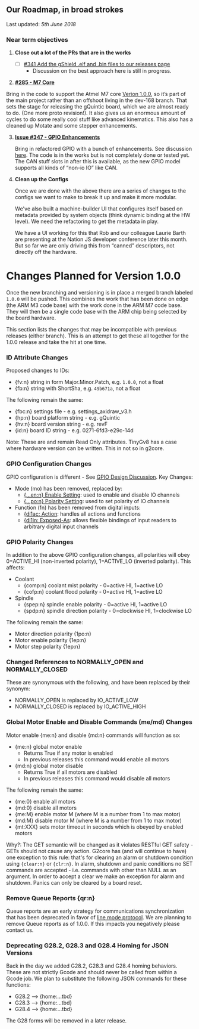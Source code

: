 ## Our Roadmap, in broad strokes

Last updated: *5th June 2018*

### Near term objectives

1. **Close out a lot of the PRs that are in the works**

    - [ ] [#341 Add the gShield .elf and .bin files to our releases page](https://github.com/synthetos/g2/pull/341)
      * Discussion on the best approach here is still in progress.

2. **[#285 - M7 Core](https://github.com/synthetos/g2/pull/285)**

Bring in the code to support the Atmel M7 core [Verion 1.0.0](#changes-planned-for-version-100), so it’s part of the main project rather than an offshoot living in the dev-168 branch. That sets the stage for releasing the gQuintic board, which we are almost ready to do. (One more proto revision!). It also gives us an enormous amount of cycles to do some really cool stuff like advanced kinematics. This also has a cleaned up Motate and some stepper enhancements.


3. **[Issue #347 - GPIO Enhancements](https://github.com/synthetos/g2/issues/347)**

    Bring in refactored GPIO with a bunch of enhancements. See discussion [here](gpio-design-discussion). The code is in the works but is not completely done or tested yet. The CAN stuff slots in after this is available, as the new GPIO model supports all kinds of “non-io IO” like CAN.


4. **Clean up the Configs**

    Once we are done with the above there are a series of changes to the configs we want to make to break it up and make it more modular.

    We've also built a machine-builder UI that configures itself based on metadata provided by system objects (think dynamic binding at the HW level). We need the refactoring to get the metadata in play.

    We have a UI working for this that Rob and our colleague Laurie Barth are presenting at the Nation JS developer conference later this month. But so far we are only driving this from “canned” descriptors, not directly off the hardware.


# Changes Planned for Version 1.0.0 
Once the new branching and versioning is in place a merged branch labeled `1.0.0` will be pushed. This combines the work that has been done on edge (the ARM M3 code base) with the work done in the ARM M7 code base. They will then be a single code base with the ARM chip being selected by the board hardware.

This section lists the changes that may be incompatible with previous releases (either branch). This is an attempt to get these all together for the 1.0.0 release and take the hit at one time.

### ID Attribute Changes
Proposed changes to IDs:
* {fv:n} string in form Major.Minor.Patch, e.g. `1.0.0`, not a float
* {fb:n} string with ShortSha, e.g. `49b671a`, not a float

The following remain the same:
* {fbc:n} settings file - e.g. settings_axidraw_v3.h
* {hp:n} board platform string - e.g. gQuintic
* {hv:n} board version string - e.g. revF
* {id:n} board ID string - e.g. 0271-6fd3-e29c-14d

Note: These are and remain Read Only attributes. TinyGv8 has a case where hardware version can be written. This in not so in g2core.

### GPIO Configuration Changes
GPIO configuration is different - See [GPIO Design Discussion](GPIO-Design-Discussion/_edit). Key Changes:
* Mode (mo) has been removed, replaced by:
  * [{...en:n} Enable Setting](gpio-primitives#enn-enable-setting): used to enable and disable IO channels
  * [{...po:n} Polarity Setting](gpio-primitives#pon-polarity-setting): used to set polarity of IO channels
* Function (fn) has been removed from digital inputs:
  * [{di1ac: Action](gpio-primitives#digital-input-configuration-values): handles all actions and functions
  * [{di1in: Exposed-As](gpio-primitives#digital-input-configuration-values): allows flexible bindings of input readers to arbitrary digital input channels

### GPIO Polarity Changes
In addition to the above GPIO configuration changes, all polarities will obey 0=ACTIVE_HI (non-inverted polarity), 1=ACTIVE_LO (inverted polarity). This affects: 
* Coolant
  * {comp:n} coolant mist polarity - 0=active HI, 1=active LO
  * {cofp:n} coolant flood polarity - 0=active HI, 1=active LO
* Spindle
  * {spep:n} spindle enable polarity - 0=active HI, 1=active LO
  * {spdp:n} spindle direction polarity - 0=clockwise HI, 1=clockwise LO

The following remain the same:
* Motor direction polarity {1po:n}
* Motor enable polarity {1ep:n}
* Motor step polarity {1ep:n}

### Changed References to NORMALLY_OPEN and NORMALLY_CLOSED
These are synonymous with the following, and have been replaced by their synonym:
* NORMALLY_OPEN is replaced by IO_ACTIVE_LOW
* NORMALLY_CLOSED is replaced by IO_ACTIVE_HIGH

### Global Motor Enable and Disable Commands (me/md) Changes
Motor enable {me:n} and disable {md:n} commands will function as so:
* {me:n} global motor enable
    * Returns True if any motor is enabled
    * In previous releases this command would enable all motors
* {md:n} global motor disable
    * Returns True if all motors are disabled
    * In previous releases this command would disable all motors

The following remain the same:
* {me:0} enable all motors
* {md:0} disable all motors
* {me:M} enable motor M (where M is a number from 1 to max motor)
* {md:M} disable motor M (where M is a number from 1 to max motor)
* {mt:XXX} sets motor timeout in seconds which is obeyed by enabled motors

Why?: The GET semantic will be changed as it violates RESTful GET safety - GETs should not cause any action. G2core has (and will continue to have) one exception to this rule: that's for clearing an alarm or shutdown condition using `{clear:n}` or `{clr:n}`. In alarm, shutdown and panic conditions no SET commands are accepted - i.e. commands with other than NULL as an argument. In order to accept a clear we make an exception for alarm and shutdown. Panics can only be cleared by a board reset.

### Remove Queue Reports {qr:n}
Queue reports are an early strategy for communications synchronization that has been deprecated in favor of [line mode protocol](g2core-Communications#line-mode-protocol). We are planning to remove Queue reports as of 1.0.0. If this impacts you negatively please contact us. 

### Deprecating G28.2, G28.3 and G28.4 Homing for JSON Versions
Back in the day we added G28.2, G28.3 and G28.4 homing behaviors. These are not strictly Gcode and should never be called from within a Gcode job. We plan to substitute the following JSON commands for these functions:
* G28.2 --> {home:...tbd}
* G28.3 --> {home:...tbd}
* G28.4 --> {home:...tbd}

The G28 forms will be removed in a later release.